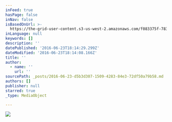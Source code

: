 ```yaml
---
inFeed: true
hasPage: false
inNav: false
isBasedOnUrl: >-
  https://the-grid-user-content.s3-us-west-2.amazonaws.com/f083375f-783b-4d3c-941c-21043ab02f30.jpg
inLanguage: null
keywords: []
description: ''
datePublished: '2016-06-23T18:14:29.299Z'
dateModified: '2016-06-23T18:14:08.166Z'
title: ''
author:
  - name: ''
    url: ''
sourcePath: _posts/2016-06-23-d5b3d307-1509-4283-84e3-72df50a79b58.md
authors: []
publisher: null
starred: true
_type: MediaObject

---
```

![](https://the-grid-user-content.s3-us-west-2.amazonaws.com/f083375f-783b-4d3c-941c-21043ab02f30.jpg)